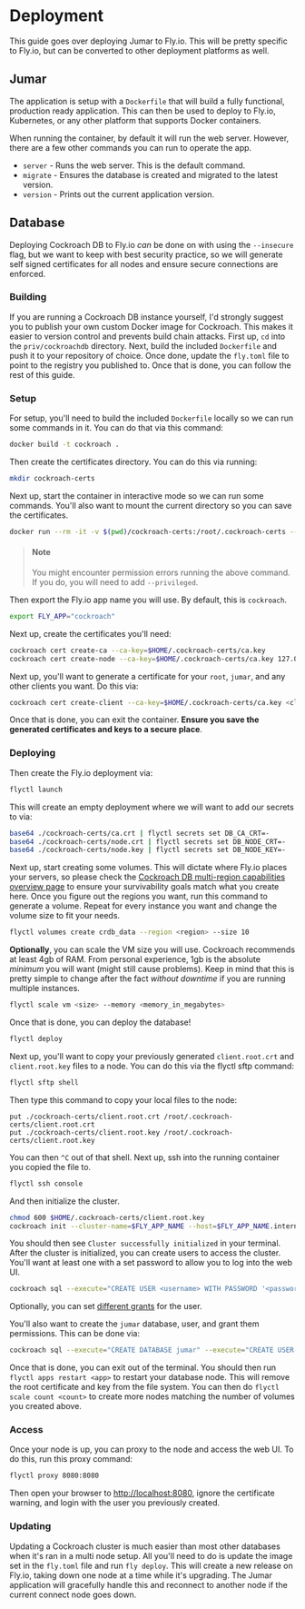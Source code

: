 # Deployment

This guide goes over deploying Jumar to Fly.io. This will be pretty specific to Fly.io, but can be converted to other deployment platforms as well.

## Jumar

The application is setup with a `Dockerfile` that will build a fully functional, production ready application. This can then be used to deploy to Fly.io, Kubernetes, or any other platform that supports Docker containers.

When running the container, by default it will run the web server. However, there are a few other commands you can run to operate the app.

- `server` - Runs the web server. This is the default command.
- `migrate` - Ensures the database is created and migrated to the latest version.
- `version` - Prints out the current application version.

## Database

Deploying Cockroach DB to Fly.io _can_ be done on with using the `--insecure` flag, but we want to keep with best security practice, so we will generate self signed certificates for all nodes and ensure secure connections are enforced.

### Building

If you are running a Cockroach DB instance yourself, I'd strongly suggest you to publish your own custom Docker image for Cockroach. This makes it easier to version control and prevents build chain attacks. First up, `cd` into the `priv/cockroachdb` directory. Next, build the included `Dockerfile` and push it to your repository of choice. Once done, update the `fly.toml` file to point to the registry you published to. Once that is done, you can follow the rest of this guide.

### Setup

For setup, you'll need to build the included `Dockerfile` locally so we can run some commands in it. You can do that via this command:

```bash
docker build -t cockroach .
```

Then create the certificates directory. You can do this via running:

```bash
mkdir cockroach-certs
```

Next up, start the container in interactive mode so we can run some commands. You'll also want to mount the current directory so you can save the certificates.

```bash
docker run --rm -it -v $(pwd)/cockroach-certs:/root/.cockroach-certs --entrypoint /bin/bash cockroach
```

<blockquote class="neutral">
  <h4 class="neutral"><strong>Note</strong></h4>

  <p>You might encounter permission errors running the above command. If you do, you will need to add <code>--privileged</code>.</p>
</blockquote>

Then export the Fly.io app name you will use. By default, this is `cockroach`.

```bash
export FLY_APP="cockroach"
```

Next up, create the certificates you'll need:

```bash
cockroach cert create-ca --ca-key=$HOME/.cockroach-certs/ca.key
cockroach cert create-node --ca-key=$HOME/.cockroach-certs/ca.key 127.0.0.1 localhost $FLY_APP.internal "*.$FLY_APP.internal" "*.vm.$FLY_APP.internal" "*.nearest.of.$FLY_APP.internal" $FLY_APP.fly.dev
```

Next up, you'll want to generate a certificate for your `root`, `jumar`, and any other clients you want. Do this via:

```bash
cockroach cert create-client --ca-key=$HOME/.cockroach-certs/ca.key <client>
```

Once that is done, you can exit the container. **Ensure you save the generated certificates and keys to a secure place**.

### Deploying

Then create the Fly.io deployment via:

```bash
flyctl launch
```

This will create an empty deployment where we will want to add our secrets to via:

```bash
base64 ./cockroach-certs/ca.crt | flyctl secrets set DB_CA_CRT=-
base64 ./cockroach-certs/node.crt | flyctl secrets set DB_NODE_CRT=-
base64 ./cockroach-certs/node.key | flyctl secrets set DB_NODE_KEY=-
```

Next up, start creating some volumes. This will dictate where Fly.io places your servers, so please check the [Cockroach DB multi-region capabilities overview page](https://www.cockroachlabs.com/docs/stable/multiregion-overview.html) to ensure your survivability goals match what you create here. Once you figure out the regions you want, run this command to generate a volume. Repeat for every instance you want and change the volume size to fit your needs.

```bash
flyctl volumes create crdb_data --region <region> --size 10
```

**Optionally**, you can scale the VM size you will use. Cockroach recommends at least 4gb of RAM. From personal experience, 1gb is the absolute _minimum_ you will want (might still cause problems). Keep in mind that this is pretty simple to change after the fact _without downtime_ if you are running multiple instances.

```bash
flyctl scale vm <size> --memory <memory_in_megabytes>
```

Once that is done, you can deploy the database!

```bash
flyctl deploy
```

Next up, you'll want to copy your previously generated `client.root.crt` and `client.root.key` files to a node. You can do this via the flyctl sftp command:

```bash
flyctl sftp shell
```

Then type this command to copy your local files to the node:

```sftp
put ./cockroach-certs/client.root.crt /root/.cockroach-certs/client.root.crt
put ./cockroach-certs/client.root.key /root/.cockroach-certs/client.root.key
```

You can then `^C` out of that shell. Next up, ssh into the running container you copied the file to.

```bash
flyctl ssh console
```

And then initialize the cluster.

```bash
chmod 600 $HOME/.cockroach-certs/client.root.key
cockroach init --cluster-name=$FLY_APP_NAME --host=$FLY_APP_NAME.internal
```

You should then see `Cluster successfully initialized` in your terminal. After the cluster is initialized, you can create users to access the cluster. You'll want at least one with a set password to allow you to log into the web UI.

```bash
cockroach sql --execute="CREATE USER <username> WITH PASSWORD '<password>'" --execute="GRANT SYSTEM ALL TO <user>"
```

Optionally, you can set [different grants](https://www.cockroachlabs.com/docs/v22.2/grant#supported-privileges) for the user.

You'll also want to create the `jumar` database, user, and grant them permissions. This can be done via:

```bash
cockroach sql --execute="CREATE DATABASE jumar" --execute="CREATE USER jumar" --execute="GRANT ALL ON DATABASE jumar TO jumar"
```

Once that is done, you can exit out of the terminal. You should then run `flyctl apps restart <app>` to restart your database node. This will remove the root certificate and key from the file system. You can then do `flyctl scale count <count>` to create more nodes matching the number of volumes you created above.

### Access

Once your node is up, you can proxy to the node and access the web UI. To do this, run this proxy command:

```bash
flyctl proxy 8080:8080
```

Then open your browser to <http://localhost:8080>, ignore the certificate warning, and login with the user you previously created.

### Updating

Updating a Cockroach cluster is much easier than most other databases when it's ran in a multi node setup. All you'll need to do is update the image set in the `fly.toml` file and run `fly deploy`. This will create a new release on Fly.io, taking down one node at a time while it's upgrading. The Jumar application will gracefully handle this and reconnect to another node if the current connect node goes down.

